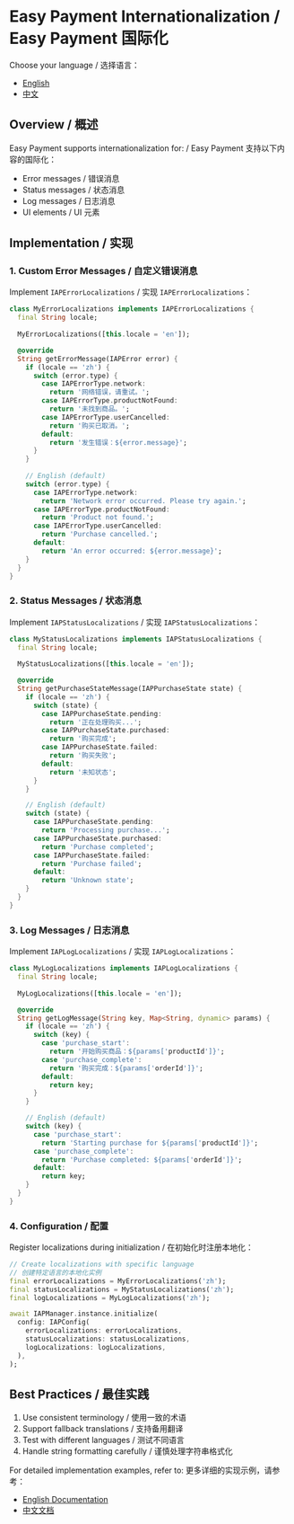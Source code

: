 # Easy Payment Internationalization / Easy Payment 国际化

Choose your language / 选择语言：

- [English](en/internationalization.md)
- [中文](zh/internationalization.md)

## Overview / 概述

Easy Payment supports internationalization for: / Easy Payment 支持以下内容的国际化：
- Error messages / 错误消息
- Status messages / 状态消息
- Log messages / 日志消息
- UI elements / UI 元素

## Implementation / 实现

### 1. Custom Error Messages / 自定义错误消息

Implement `IAPErrorLocalizations` / 实现 `IAPErrorLocalizations`：

```dart
class MyErrorLocalizations implements IAPErrorLocalizations {
  final String locale;
  
  MyErrorLocalizations([this.locale = 'en']);

  @override
  String getErrorMessage(IAPError error) {
    if (locale == 'zh') {
      switch (error.type) {
        case IAPErrorType.network:
          return '网络错误，请重试。';
        case IAPErrorType.productNotFound:
          return '未找到商品。';
        case IAPErrorType.userCancelled:
          return '购买已取消。';
        default:
          return '发生错误：${error.message}';
      }
    }
    
    // English (default)
    switch (error.type) {
      case IAPErrorType.network:
        return 'Network error occurred. Please try again.';
      case IAPErrorType.productNotFound:
        return 'Product not found.';
      case IAPErrorType.userCancelled:
        return 'Purchase cancelled.';
      default:
        return 'An error occurred: ${error.message}';
    }
  }
}
```

### 2. Status Messages / 状态消息

Implement `IAPStatusLocalizations` / 实现 `IAPStatusLocalizations`：

```dart
class MyStatusLocalizations implements IAPStatusLocalizations {
  final String locale;
  
  MyStatusLocalizations([this.locale = 'en']);

  @override
  String getPurchaseStateMessage(IAPPurchaseState state) {
    if (locale == 'zh') {
      switch (state) {
        case IAPPurchaseState.pending:
          return '正在处理购买...';
        case IAPPurchaseState.purchased:
          return '购买完成';
        case IAPPurchaseState.failed:
          return '购买失败';
        default:
          return '未知状态';
      }
    }

    // English (default)
    switch (state) {
      case IAPPurchaseState.pending:
        return 'Processing purchase...';
      case IAPPurchaseState.purchased:
        return 'Purchase completed';
      case IAPPurchaseState.failed:
        return 'Purchase failed';
      default:
        return 'Unknown state';
    }
  }
}
```

### 3. Log Messages / 日志消息

Implement `IAPLogLocalizations` / 实现 `IAPLogLocalizations`：

```dart
class MyLogLocalizations implements IAPLogLocalizations {
  final String locale;
  
  MyLogLocalizations([this.locale = 'en']);

  @override
  String getLogMessage(String key, Map<String, dynamic> params) {
    if (locale == 'zh') {
      switch (key) {
        case 'purchase_start':
          return '开始购买商品：${params['productId']}';
        case 'purchase_complete':
          return '购买完成：${params['orderId']}';
        default:
          return key;
      }
    }

    // English (default)
    switch (key) {
      case 'purchase_start':
        return 'Starting purchase for ${params['productId']}';
      case 'purchase_complete':
        return 'Purchase completed: ${params['orderId']}';
      default:
        return key;
    }
  }
}
```

### 4. Configuration / 配置

Register localizations during initialization / 在初始化时注册本地化：

```dart
// Create localizations with specific language
// 创建特定语言的本地化实例
final errorLocalizations = MyErrorLocalizations('zh');
final statusLocalizations = MyStatusLocalizations('zh');
final logLocalizations = MyLogLocalizations('zh');

await IAPManager.instance.initialize(
  config: IAPConfig(
    errorLocalizations: errorLocalizations,
    statusLocalizations: statusLocalizations,
    logLocalizations: logLocalizations,
  ),
);
```

## Best Practices / 最佳实践

1. Use consistent terminology / 使用一致的术语
2. Support fallback translations / 支持备用翻译
3. Test with different languages / 测试不同语言
4. Handle string formatting carefully / 谨慎处理字符串格式化

For detailed implementation examples, refer to:
更多详细的实现示例，请参考：

- [English Documentation](en/internationalization.md)
- [中文文档](zh/internationalization.md)
